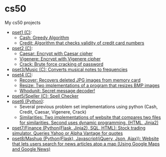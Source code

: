 # cs50
My cs50 projects

<ul>
  <li>
    <a href="https://github.com/Watersilver/cs50/tree/master/pset1">pset1 (C)</a>:
    <ul>
      <li><a href="https://github.com/Watersilver/cs50/tree/master/pset1/cash">Cash: Greedy Algorithm</a></li>
      <li><a href="https://github.com/Watersilver/cs50/tree/master/pset1/credit">Credit: Algorithm that checks
        validity of credit card numbers</a></li>
    </ul>
  </li>
  <li>
    <a href="https://github.com/Watersilver/cs50/tree/master/pset2">pset2 (C)</a>:
    <ul>
      <li><a href="https://github.com/Watersilver/cs50/tree/master/pset2/caesar">Caesar: Encrypt with Caesar cipher</a></li>
      <li><a href="https://github.com/Watersilver/cs50/tree/master/pset2/vigenere">Vigenere: Encrypt with Vigenere cipher</a></li>
      <li><a href="https://github.com/Watersilver/cs50/tree/master/pset2/crack">Crack: Brute force cracking of password</a></li>
    </ul>
  </li>
  <li>
    <a href="https://github.com/Watersilver/cs50/tree/master/pset3/music">pset3/Music (C): Converts musical notes to frequencies</a>
  </li>
  <li>
    <a href="https://github.com/Watersilver/cs50/tree/master/pset4">pset4 (C)</a>:
    <ul>
      <li><a href="https://github.com/Watersilver/cs50/tree/master/pset4/recover">Recover: Recovers deleted JPG images from memory card</a></li>
      <li><a href="https://github.com/Watersilver/cs50/tree/master/pset4/resize">Resize: Two implementations of a program that resizes BMP images</a></li>
      <li><a href="https://github.com/Watersilver/cs50/tree/master/pset4/whodunit">Whodunit: Secret message decoder!</a></li>
    </ul>
  </li>
  <li><a href="https://github.com/Watersilver/cs50/tree/master/pset5/speller">pset5/Speller (C): Spell Checker</a></li>
  <li>
    <a href="https://github.com/Watersilver/cs50/tree/master/pset6">pset6 (Python)</a>:
    <ul>
      <li>Several previous problem set implementations using python (Cash, Credit, Caesar, Vigenere, Crack)</li>
      <li>
        <a href="https://github.com/Watersilver/cs50/tree/master/pset6/similarities">Similarities: Two implementations of website that compares two files for similarities. Second uses dynamic programming. (HTML, Jinja2)</a>
      </li>
    </ul>
  </li>
  <li><a href="https://github.com/Watersilver/cs50/tree/master/pset7/finance">pset7/Finance (Python(Flask, Jinja2), SQL, HTML): Stock trading simulator. Queries Yahoo or Alpha Vantage for quotes</a></li>
  <li><a href="https://github.com/Watersilver/cs50/tree/master/pset8/mashup">pset8/Mashup (Python(Flask), Javascript(jQuery, Json, Ajax)): Website that lets users search for news articles atop a map (Using Google Maps and Google News)</a></li>
</ul>
